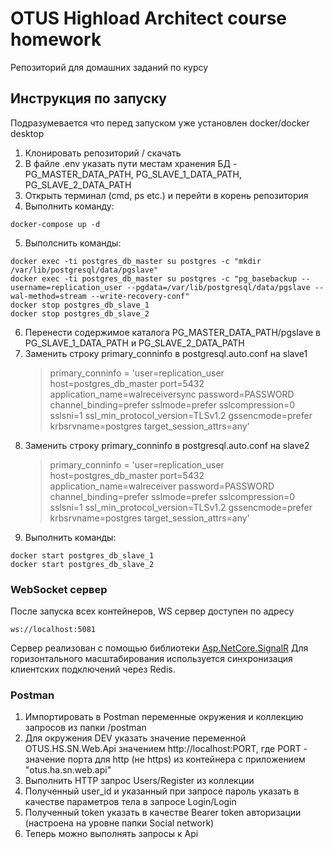 # OTUS Highload Architect course homework

 Репозиторий для домашних заданий по курсу

## Инструкция по запуску

Подразумевается что перед запуском уже установлен docker/docker desktop

1. Клонировать репозиторий / скачать
2. В файле .env указать пути местам хранения БД - PG_MASTER_DATA_PATH, PG_SLAVE_1_DATA_PATH, PG_SLAVE_2_DATA_PATH
3. Открыть терминал (cmd, ps etc.) и перейти в корень репозитория
4. Выполнить команду:
```
docker-compose up -d
```
5. Выполснить команды:
```
docker exec -ti postgres_db_master su postgres -c "mkdir /var/lib/postgresql/data/pgslave"
docker exec -ti postgres_db_master su postgres -c "pg_basebackup --username=replication_user --pgdata=/var/lib/postgresql/data/pgslave --wal-method=stream --write-recovery-conf"
docker stop postgres_db_slave_1
docker stop postgres_db_slave_2
```
6. Перенести содержимое каталога PG_MASTER_DATA_PATH/pgslave в PG_SLAVE_1_DATA_PATH и PG_SLAVE_2_DATA_PATH
7. Заменить строку primary_conninfo в postgresql.auto.conf на slave1
    > primary_conninfo = 'user=replication_user host=postgres_db_master port=5432 application_name=walreceiversync password=PASSWORD channel_binding=prefer sslmode=prefer sslcompression=0 sslsni=1 ssl_min_protocol_version=TLSv1.2 gssencmode=prefer krbsrvname=postgres target_session_attrs=any'
8. Заменить строку primary_conninfo в postgresql.auto.conf на slave2
    > primary_conninfo = 'user=replication_user host=postgres_db_master port=5432 application_name=walreceiver password=PASSWORD channel_binding=prefer sslmode=prefer sslcompression=0 sslsni=1 ssl_min_protocol_version=TLSv1.2 gssencmode=prefer krbsrvname=postgres target_session_attrs=any'
9. Выполнить команды:
```
docker start postgres_db_slave_1
docker start postgres_db_slave_2
```

### WebSocket сервер
После запуска всех контейнеров, WS сервер доступен по адресу
```
ws://localhost:5081
```
Сервер реализован с помощью библиотеки [Asp.NetCore.SignalR](https://learn.microsoft.com/en-us/aspnet/core/signalr/introduction?view=aspnetcore-7.0)
Для горизонтального масштабирования используется синхронизация клиентских подключений через Redis.

### Postman

1. Импортировать в Postman переменные окружения и коллекцию запросов из папки /postman
2. Для окружения DEV указать значение переменной OTUS.HS.SN.Web.Api значением http://localhost:PORT, где PORT - значение порта для http (не https) из контейнера с приложением "otus.ha.sn.web.api"
3. Выполнить HTTP запрос Users/Register из коллекции
4. Полученный user_id и указанный при запросе пароль указать в качестве параметров тела в запросе Login/Login
5. Полученный token указать в качестве Bearer token авторизации (настроена на уровне папки Social network)
6. Теперь можно выполнять запросы к Api
